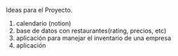 Ideas para el Proyecto.

1. calendario (notion)
2. base de datos con restaurantes(rating, precios, etc)
3. aplicación para manejar el inventario de una empresa
4. aplicación 